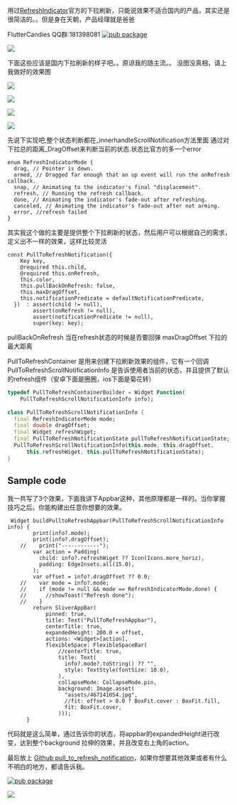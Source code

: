 
用过[RefreshIndicator](https://docs.flutter.io/flutter/material/RefreshIndicator-class.html)官方的下拉刷新，只能说效果不适合国内的产品，其实还是很简洁的。。但是身在天朝，产品经理就是爸爸

FlutterCandies QQ群:181398081
[![pub package](https://img.shields.io/pub/v/pull_to_refresh_notification.svg)](https://pub.dartlang.org/packages/pull_to_refresh_notification)

![](https://user-gold-cdn.xitu.io/2018/11/14/1671119187899750?w=294&h=289&f=jpeg&s=9882)

下面这些应该是国内下拉刷新的样子吧。。原谅我的随主流。。
没图没真相，请上我做好的效果图

![](https://user-gold-cdn.xitu.io/2018/11/14/167111c114ada638?w=360&h=640&f=gif&s=734664)

![](https://user-gold-cdn.xitu.io/2019/3/26/169b8f34302531c5?w=360&h=640&f=gif&s=388713)

![](https://user-gold-cdn.xitu.io/2018/11/14/167111c73bac8526?w=360&h=640&f=gif&s=641796)


![](https://user-gold-cdn.xitu.io/2018/11/14/167111d880c02ae1?w=198&h=178&f=jpeg&s=3469)

先说下实现吧,整个状态判断都在_innerhandleScrollNotification方法里面
通过对下拉总的距离_DragOffset来判断当前的状态.状态比官方的多一个error
```
enum RefreshIndicatorMode {
  drag, // Pointer is down.
  armed, // Dragged far enough that an up event will run the onRefresh callback.
  snap, // Animating to the indicator's final "displacement".
  refresh, // Running the refresh callback.
  done, // Animating the indicator's fade-out after refreshing.
  canceled, // Animating the indicator's fade-out after not arming.
  error, //refresh failed
}
```
其实我这个做的主要是提供整个下拉刷新的状态，然后用户可以根据自己的需求，定义出不一样的效果，这样比较灵活


```
const PullToRefreshNotification({
    Key key,
    @required this.child,
    @required this.onRefresh,
    this.color,
    this.pullBackOnRefresh: false,
    this.maxDragOffset,
    this.notificationPredicate = defaultNotificationPredicate,
  })  : assert(child != null),
        assert(onRefresh != null),
        assert(notificationPredicate != null),
        super(key: key);
```
pullBackOnRefresh 当在refresh状态的时候是否要回弹
maxDragOffset 下拉的最大距离


PullToRefreshContainer 是用来创建下拉刷新效果的组件，它有一个回调
PullToRefreshScrollNotificationInfo 是告诉使用者当前的状态，并且提供了默认的refresh组件（安卓下面是圈圈，ios下面是菊花转）
``` dart
typedef PullToRefreshContainerBuilder = Widget Function(
    PullToRefreshScrollNotificationInfo info);
    
class PullToRefreshScrollNotificationInfo {
  final RefreshIndicatorMode mode;
  final double dragOffset;
  final Widget refreshWiget;
  final PullToRefreshNotificationState pullToRefreshNotificationState;
  PullToRefreshScrollNotificationInfo(this.mode, this.dragOffset,
      this.refreshWiget, this.pullToRefreshNotificationState);
}
```

## Sample code
我一共写了3个效果，下面我讲下Appbar这种，其他原理都是一样的。当你掌握技巧之后。你能构建出任意你想要的效果。
```
 Widget buildPulltoRefreshAppbar(PullToRefreshScrollNotificationInfo info) {
        print(info?.mode);
        print(info?.dragOffset);
    //    print("------------");
        var action = Padding(
          child: info?.refreshWiget ?? Icon(Icons.more_horiz),
          padding: EdgeInsets.all(15.0),
        );
        var offset = info?.dragOffset ?? 0.0;
    //    var mode = info?.mode;
    //    if (mode != null && mode == RefreshIndicatorMode.done) {
    //      //showToast("Refresh done");
    //    }
        return SliverAppBar(
            pinned: true,
            title: Text("PullToRefreshAppbar"),
            centerTitle: true,
            expandedHeight: 200.0 + offset,
            actions: <Widget>[action],
            flexibleSpace: FlexibleSpaceBar(
                //centerTitle: true,
                title: Text(
                  info?.mode?.toString() ?? "",
                  style: TextStyle(fontSize: 10.0),
                ),
                collapseMode: CollapseMode.pin,
                background: Image.asset(
                  "assets/467141054.jpg",
                  //fit: offset > 0.0 ? BoxFit.cover : BoxFit.fill,
                  fit: BoxFit.cover,
                )));
      }
```
代码就是这么简单，通过告诉你的状态，将appbar的expandedHeight进行改变，达到整个background 拉伸的效果，并且改变右上角的action。


最后放上 [Github pull_to_refresh_notification](https://github.com/fluttercandies/pull_to_refresh_notification)，如果你想要其他效果或者有什么不明白的地方，都请告诉我。

[![pub package](https://img.shields.io/pub/v/pull_to_refresh_notification.svg)](https://pub.dartlang.org/packages/pull_to_refresh_notification)

![](https://user-gold-cdn.xitu.io/2018/11/15/1671558b87ebaba4?w=640&h=640&f=jpeg&s=15221)
